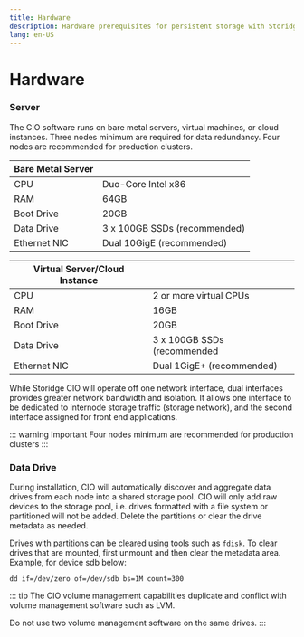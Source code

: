 ```yaml
---
title: Hardware
description: Hardware prerequisites for persistent storage with Storidge; docker volumes for containers
lang: en-US
---
```


# Hardware

<h3>Server</h3>

The CIO software runs on bare metal servers, virtual machines, or cloud instances. Three nodes minimum are required for data redundancy. Four nodes are recommended for production clusters.

| Bare Metal Server                  |                               |
| -----------------------------------|:------------------------------|
| CPU                                | Duo-Core Intel x86            |
| RAM                                | 64GB                          |
| Boot Drive                         | 20GB                          |
| Data Drive                         | 3 x 100GB SSDs (recommended)  |
| Ethernet NIC                       | Dual 10GigE (recommended)     |


| Virtual Server/Cloud Instance   |                               |
| --------------------------------|:------------------------------|
| CPU                             | 2 or more virtual CPUs        |
| RAM                             | 16GB                          |
| Boot Drive                      | 20GB                          |
| Data Drive                      | 3 x 100GB SSDs (recommended   |
| Ethernet NIC                    | Dual 1GigE+ (recommended)     |

While Storidge CIO will operate off one network interface, dual interfaces provides greater network bandwidth and isolation. It allows one interface to be dedicated to internode storage traffic (storage network), and the second interface assigned for front end applications.

::: warning Important
Four nodes minimum are recommended for production clusters
:::


<h3>Data Drive</h3>

During installation, CIO will automatically discover and aggregate data drives from each node into a shared storage pool. CIO will only add raw devices to the storage pool, i.e. drives formatted with a file system or partitioned will not be added. Delete the partitions or clear the drive metadata as needed.

Drives with partitions can be cleared using tools such as `fdisk`. To clear drives that are mounted, first unmount and then clear the metadata area. Example, for device sdb below:

```
dd if=/dev/zero of=/dev/sdb bs=1M count=300
```

::: tip
The CIO volume management capabilities duplicate and conflict with volume management software such as LVM.

Do not use two volume management software on the same drives.
:::
